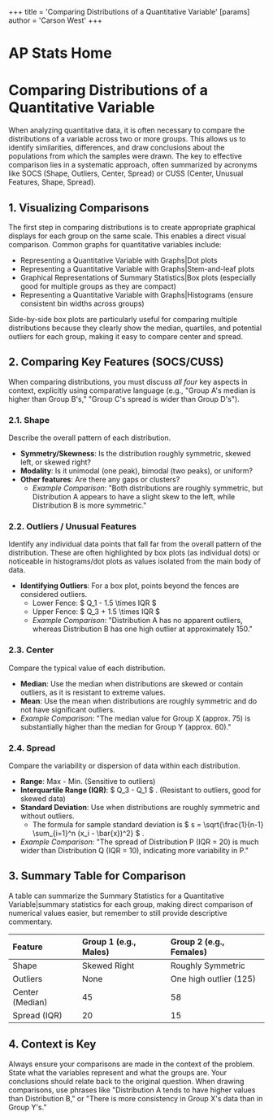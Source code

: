 +++
 title = 'Comparing Distributions of a Quantitative Variable'
[params]
	author = 'Carson West'
+++
# AP Stats Home
# Comparing Distributions of a Quantitative Variable

When analyzing quantitative data, it is often necessary to compare the distributions of a variable across two or more groups. This allows us to identify similarities, differences, and draw conclusions about the populations from which the samples were drawn. The key to effective comparison lies in a systematic approach, often summarized by acronyms like SOCS (Shape, Outliers, Center, Spread) or CUSS (Center, Unusual Features, Shape, Spread).

## 1. Visualizing Comparisons

The first step in comparing distributions is to create appropriate graphical displays for each group on the same scale. This enables a direct visual comparison. Common graphs for quantitative variables include:
*   Representing a Quantitative Variable with Graphs|Dot plots
*   Representing a Quantitative Variable with Graphs|Stem-and-leaf plots
*   Graphical Representations of Summary Statistics|Box plots (especially good for multiple groups as they are compact)
*   Representing a Quantitative Variable with Graphs|Histograms (ensure consistent bin widths across groups)

Side-by-side box plots are particularly useful for comparing multiple distributions because they clearly show the median, quartiles, and potential outliers for each group, making it easy to compare center and spread.

## 2. Comparing Key Features (SOCS/CUSS)

When comparing distributions, you must discuss *all four* key aspects in context, explicitly using comparative language (e.g., "Group A's median is higher than Group B's," "Group C's spread is wider than Group D's").

### 2.1. Shape

Describe the overall pattern of each distribution.
*   **Symmetry/Skewness**: Is the distribution roughly symmetric, skewed left, or skewed right?
*   **Modality**: Is it unimodal (one peak), bimodal (two peaks), or uniform?
*   **Other features**: Are there any gaps or clusters?
    *   *Example Comparison*: "Both distributions are roughly symmetric, but Distribution A appears to have a slight skew to the left, while Distribution B is more symmetric."

### 2.2. Outliers / Unusual Features

Identify any individual data points that fall far from the overall pattern of the distribution. These are often highlighted by box plots (as individual dots) or noticeable in histograms/dot plots as values isolated from the main body of data.
*   **Identifying Outliers**: For a box plot, points beyond the fences are considered outliers.
    *   Lower Fence:  $ Q_1 - 1.5 \times IQR $ 
    *   Upper Fence:  $ Q_3 + 1.5 \times IQR $ 
    *   *Example Comparison*: "Distribution A has no apparent outliers, whereas Distribution B has one high outlier at approximately 150."

### 2.3. Center

Compare the typical value of each distribution.
*   **Median**: Use the median when distributions are skewed or contain outliers, as it is resistant to extreme values.
*   **Mean**: Use the mean when distributions are roughly symmetric and do not have significant outliers.
*   *Example Comparison*: "The median value for Group X (approx. 75) is substantially higher than the median for Group Y (approx. 60)."

### 2.4. Spread

Compare the variability or dispersion of data within each distribution.
*   **Range**: Max - Min. (Sensitive to outliers)
*   **Interquartile Range (IQR)**:  $ Q_3 - Q_1 $ . (Resistant to outliers, good for skewed data)
*   **Standard Deviation**: Use when distributions are roughly symmetric and without outliers.
    *   The formula for sample standard deviation is  $ s = \sqrt{\frac{1}{n-1} \sum_{i=1}^n (x_i - \bar{x})^2} $ .
*   *Example Comparison*: "The spread of Distribution P (IQR = 20) is much wider than Distribution Q (IQR = 10), indicating more variability in P."

## 3. Summary Table for Comparison

A table can summarize the Summary Statistics for a Quantitative Variable|summary statistics for each group, making direct comparison of numerical values easier, but remember to still provide descriptive commentary.

| Feature       | Group 1 (e.g., Males) | Group 2 (e.g., Females) |
| :------------ | :-------------------- | :---------------------- |
| Shape         | Skewed Right          | Roughly Symmetric       |
| Outliers      | None                  | One high outlier (125)  |
| Center (Median) | 45                    | 58                      |
| Spread (IQR)  | 20                    | 15                      |

## 4. Context is Key

Always ensure your comparisons are made in the context of the problem. State what the variables represent and what the groups are. Your conclusions should relate back to the original question. When drawing comparisons, use phrases like "Distribution A tends to have higher values than Distribution B," or "There is more consistency in Group X's data than in Group Y's."